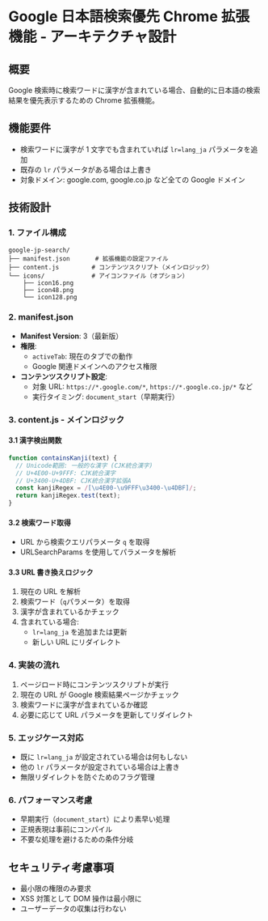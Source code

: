 # Google 日本語検索優先 Chrome 拡張機能 - アーキテクチャ設計

## 概要

Google 検索時に検索ワードに漢字が含まれている場合、自動的に日本語の検索結果を優先表示するための Chrome 拡張機能。

## 機能要件

- 検索ワードに漢字が 1 文字でも含まれていれば `lr=lang_ja` パラメータを追加
- 既存の `lr` パラメータがある場合は上書き
- 対象ドメイン: google.com, google.co.jp など全ての Google ドメイン

## 技術設計

### 1. ファイル構成

```
google-jp-search/
├── manifest.json       # 拡張機能の設定ファイル
├── content.js         # コンテンツスクリプト（メインロジック）
└── icons/             # アイコンファイル（オプション）
    ├── icon16.png
    ├── icon48.png
    └── icon128.png
```

### 2. manifest.json

- **Manifest Version**: 3（最新版）
- **権限**:
  - `activeTab`: 現在のタブでの動作
  - Google 関連ドメインへのアクセス権限
- **コンテンツスクリプト設定**:
  - 対象 URL: `https://*.google.com/*`, `https://*.google.co.jp/*` など
  - 実行タイミング: `document_start`（早期実行）

### 3. content.js - メインロジック

#### 3.1 漢字検出関数

```javascript
function containsKanji(text) {
  // Unicode範囲: 一般的な漢字 (CJK統合漢字)
  // U+4E00-U+9FFF: CJK統合漢字
  // U+3400-U+4DBF: CJK統合漢字拡張A
  const kanjiRegex = /[\u4E00-\u9FFF\u3400-\u4DBF]/;
  return kanjiRegex.test(text);
}
```

#### 3.2 検索ワード取得

- URL から検索クエリパラメータ `q` を取得
- URLSearchParams を使用してパラメータを解析

#### 3.3 URL 書き換えロジック

1. 現在の URL を解析
2. 検索ワード（`q`パラメータ）を取得
3. 漢字が含まれているかチェック
4. 含まれている場合:
   - `lr=lang_ja` を追加または更新
   - 新しい URL にリダイレクト

### 4. 実装の流れ

1. ページロード時にコンテンツスクリプトが実行
2. 現在の URL が Google 検索結果ページかチェック
3. 検索ワードに漢字が含まれているか確認
4. 必要に応じて URL パラメータを更新してリダイレクト

### 5. エッジケース対応

- 既に `lr=lang_ja` が設定されている場合は何もしない
- 他の `lr` パラメータが設定されている場合は上書き
- 無限リダイレクトを防ぐためのフラグ管理

### 6. パフォーマンス考慮

- 早期実行（`document_start`）により素早い処理
- 正規表現は事前にコンパイル
- 不要な処理を避けるための条件分岐

## セキュリティ考慮事項

- 最小限の権限のみ要求
- XSS 対策として DOM 操作は最小限に
- ユーザーデータの収集は行わない
